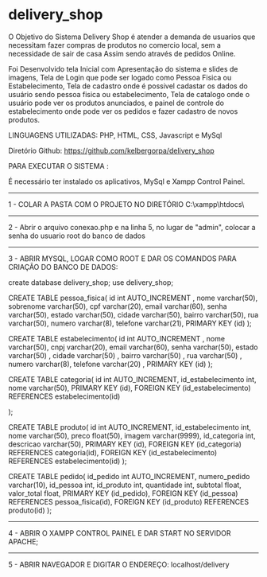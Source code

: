 # delivery_shop

O Objetivo do Sistema Delivery Shop é atender a demanda de usuarios que necessitam fazer compras de produtos no comercio local, sem a necessidade de sair de casa
Assim sendo através de pedidos Online.

Foi Desenvolvido tela Inicial com Apresentação do sistema e slides de imagens, Tela de Login que pode ser logado como Pessoa Fisica ou Estabelecimento,
Tela de cadastro onde é possivel cadastar os dados do usuário sendo pessoa fisica ou estabelecimento, Tela de catalogo onde o usuário pode ver os produtos anunciados, e painel de controle do estabelecimento onde pode ver os pedidos e fazer cadastro de novos produtos.


LINGUAGENS UTILIZADAS:
PHP, HTML, CSS, Javascript e MySql

Diretório Github: https://github.com/kelbergorpa/delivery_shop

PARA EXECUTAR O SISTEMA :

É necessário ter instalado os aplicativos, MySql e Xampp Control Painel.
_______________________________________________________________________________________

1 - COLAR A PASTA COM O PROJETO NO DIRETÓRIO C:\xampp\htdocs\
_______________________________________________________________________________________

2 - Abrir o arquivo conexao.php e na linha 5, no lugar de "admin", colocar a senha do usuario root do banco de dados
________________________________________________________________________________________

3 - ABRIR MYSQL, LOGAR COMO ROOT E DAR OS COMANDOS PARA CRIAÇÃO DO BANCO DE DADOS:


create database delivery_shop;
use delivery_shop;

CREATE TABLE pessoa_fisica(
id int AUTO_INCREMENT ,
nome varchar(50),
sobrenome varchar(50),
cpf varchar(20),
email varchar(60),
senha varchar(50),
estado varchar(50),
cidade varchar(50),
bairro varchar(50),
rua varchar(50),
numero varchar(8),
telefone varchar(21),
PRIMARY KEY (id)
);

CREATE TABLE estabelecimento(
id int AUTO_INCREMENT ,
nome varchar(50),
cnpj varchar(20),
email varchar(60),
senha varchar(50),
estado varchar(50) ,
cidade varchar(50) ,
bairro varchar(50) ,
rua varchar(50) ,
numero varchar(8),
telefone varchar(20) ,
PRIMARY KEY (id)
);

CREATE TABLE categoria(
id int AUTO_INCREMENT,
id_estabelecimento int,
nome varchar(50),
PRIMARY KEY (id),
FOREIGN KEY (id_estabelecimento) REFERENCES estabelecimento(id)

);

CREATE TABLE produto(
id int AUTO_INCREMENT,
id_estabelecimento int,
nome varchar(50),
preco float(50),
imagem varchar(9999),
id_categoria int,
descricao varchar(50),
PRIMARY KEY (id),
FOREIGN KEY (id_categoria) REFERENCES categoria(id),
FOREIGN KEY (id_estabelecimento) REFERENCES estabelecimento(id)
);

CREATE TABLE pedido(
id_pedido int AUTO_INCREMENT,
numero_pedido varchar(10),
id_pessoa int,
id_produto int,
quantidade int,
subtotal float,
valor_total float,
PRIMARY KEY (id_pedido),
FOREIGN KEY (id_pessoa) REFERENCES pessoa_fisica(id),
FOREIGN KEY (id_produto) REFERENCES produto(id)
);

____________________________________________________________________________________________

4 - ABRIR O XAMPP CONTROL PAINEL E DAR START NO SERVIDOR APACHE;
____________________________________________________________________________________________

5 - ABRIR NAVEGADOR E DIGITAR O ENDEREÇO: localhost/delivery